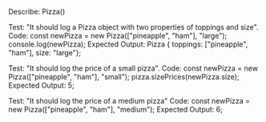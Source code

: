 Describe: Pizza()

Test: "It should log a Pizza object with two properties of toppings and size".
Code: const newPizza = new Pizza(["pineapple", "ham"], "large");
console.log(newPizza);
Expected Output: Pizza { toppings: ["pineapple", "ham"], size: "large"};

Test: "It should log the price of a small pizza".
Code: const newPizza = new Pizza(["pineapple", "ham"], "small");
pizza.sizePrices(newPizza.size);
Expected Output: 5;

Test: "It should log the price of a medium pizza"
Code: const newPizza = new Pizza(["pineapple", "ham"], "medium");
Expected Output: 6;

